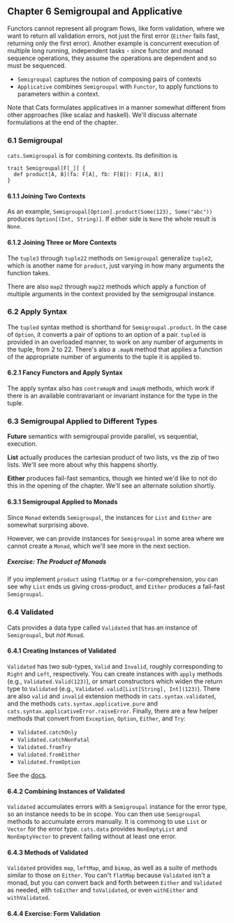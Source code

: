 ## Chapter 6 Semigroupal and Applicative

Functors cannot represent all program flows, like form validation, where we want to return
all validation errors, not just the first error (`Either` fails fast, returning only the first error).
Another example is concurrent execution of multiple long running, independent tasks - since functor
and monad sequence operations, they assume the operations are dependent and so must be sequenced.

* `Semigroupal` captures the notion of composing pairs of contexts
* `Applicative` combines `Semigroupal` with `Functor`, to apply functions to parameters within a context.

Note that Cats formulates applicatives in a manner somewhat different from other approaches
(like scalaz and haskell). We'll discuss alternate formulations at the end of the chapter.

### 6.1 Semigroupal

`cats.Semigroupal` is for combining contexts. Its definition is

```
trait Semigroupal[F[_]] {
  def product[A, B](fa: F[A], fb: F[B]): F[(A, B)]
}
```

#### 6.1.1 Joining Two Contexts

As an example, `Semigroupal[Option].product(Some(123), Some("abc"))` produces `Option[(Int, String)]`.
If either side is `None` the whole result is `None`.

#### 6.1.2 Joining Three or More Contexts

The `tuple3` through `tuple22` methods on `Semigroupal` generalize `tuple2`, which is another name for
`product`, just varying in how many arguments the function takes.

There are also `map2` through `map22` methods which apply a function of multiple arguments in the
context provided by the semigroupal instance.

### 6.2 Apply Syntax

The `tupled` syntax method is shorthand for `Semigroupal.product`. In the case of `Option`, it converts
a pair of options to an option of a pair. `tupled` is provided in an overloaded manner, to work on any
number of arguments in the tuple, from 2 to 22. There's also a `.mapN` method that applies a function of
the appropriate number of arguments to the tuple it is applied to.

#### 6.2.1 Fancy Functors and Apply Syntax

The apply syntax also has `contramapN` and `imapN` methods, which work if there is an available
contravariant or invariant instance for the type in the tuple.

### 6.3 Semigroupal Applied to Different Types

**Future** semantics with semigroupal provide parallel, vs sequential, execution.

**List** actually produces the cartesian product of two lists, vs the zip of two lists. We'll see more
about why this happens shortly.

**Either** produces fail-fast semantics, though we hinted we'd like to not do this in the opening of
the chapter. We'll see an alternate solution shortly.

#### 6.3.1 Semigroupal Applied to Monads

Since `Monad` extends `Semigroupal`, the instances for `List` and `Either` are somewhat surprising above.

However, we can provide instances for `Semigroupal` in some area where we cannot create a `Monad`,
which we'll see more in the next section.

##### Exercise: The Product of Monads

If you implement `product` using `flatMap` or a `for`-comprehension, you can see why `List` ends us
giving cross-product, and `Either` produces a fail-fast `Semigroupal`.

### 6.4 Validated

Cats provides a data type called `Validated` that has an instance of `Semigroupal`, but _not_ `Monad`.

#### 6.4.1 Creating Instances of Validated

`Validated` has two sub-types, `Valid` and `Invalid`, roughly corresponding to `Right` and `Left`,
respectively. You can create instances with `apply` methods (e.g., `Validated.Valid(123)`), or smart
constructors which widen the return type to `Validated` (e.g., `Validated.valid[List[String], Int](123)`).
There are also `valid` and `invalid` extension methods in `cats.syntax.validated`, and the methods
`cats.syntax.applicative.pure` and `cats.syntax.applicativeError.raiseError`. Finally, there are a few
helper methods that convert from `Exception`, `Option`, `Either`, and `Try`:

* `Validated.catchOnly`
* `Validated.catchNonFatal`
* `Validated.fromTry`
* `Validated.fromEither`
* `Validated.fromOption`

See the [docs](https://typelevel.org/cats/api/cats/data/Validated.html).

#### 6.4.2 Combining Instances of Validated

`Validated` accumulates errors with a `Semigroupal` instance for the error type, so an instance needs to
be in scope. You can then use `Semigroupal` methods to accumulate errors manually. It is commong to use
`List` or `Vector` for the error type. `cats.data` provides `NonEmptyList` and `NonEmptyVector` to prevent
failing without at least one error.

#### 6.4.3 Methods of Validated

`Validated` provides `map`, `leftMap`, and `bimap`, as well as a suite of methods similar to those on
`Either`. You can't `flatMap` because `Validated` isn't a monad, but you can convert back and forth between
`Either` and `Validated` as needed, eith `toEither` and `toValidated`, or even `withEither` and
`withValidated`.

#### 6.4.4 Exercise: Form Validation


